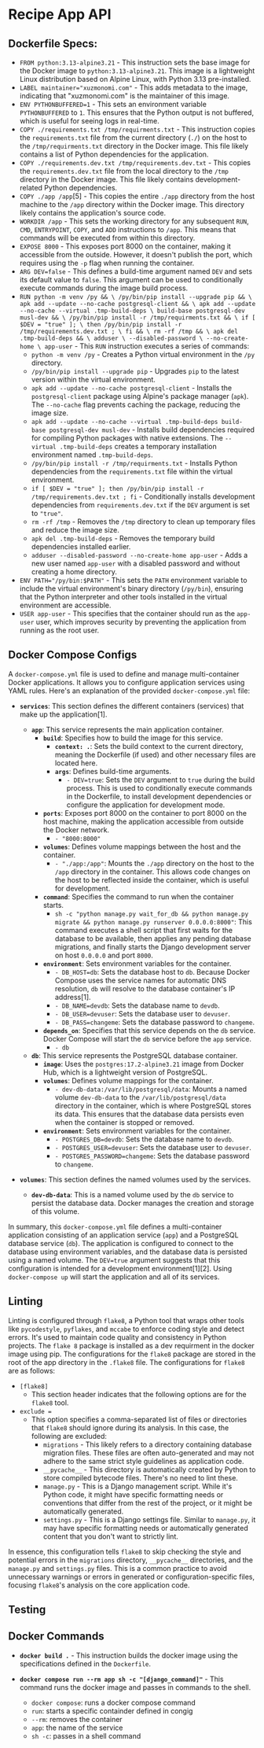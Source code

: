 # Recipe App API


## Dockerfile Specs:
*   `FROM python:3.13-alpine3.21` -  This instruction sets the base image for the Docker image to `python:3.13-alpine3.21`. This image is a lightweight Linux distribution based on Alpine Linux, with Python 3.13 pre-installed.
*   `LABEL maintainer="xuzmonomi.com"` - This adds metadata to the image, indicating that "xuzmonomi.com" is the maintainer of this image.
*   `ENV PYTHONBUFFERED=1` - This sets an environment variable `PYTHONBUFFERED` to `1`.  This ensures that the Python output is not buffered, which is useful for seeing logs in real-time.
*   `COPY ./requirements.txt /tmp/requirments.txt` - This instruction copies the `requirements.txt` file from the current directory (`./`) on the host to the `/tmp/requirments.txt` directory in the Docker image. This file likely contains a list of Python dependencies for the application.
*   `COPY ./requirements.dev.txt /tmp/requirements.dev.txt` - This copies the `requirements.dev.txt` file from the local directory to the `/tmp` directory in the Docker image. This file likely contains development-related Python dependencies.
*   `COPY ./app /app`[5] - This copies the entire `./app` directory from the host machine to the `/app` directory within the Docker image. This directory likely contains the application's source code.
*   `WORKDIR /app` - This sets the working directory for any subsequent `RUN`, `CMD`, `ENTRYPOINT`, `COPY`, and `ADD` instructions to `/app`. This means that commands will be executed from within this directory.
*   `EXPOSE 8000` - This exposes port 8000 on the container, making it accessible from the outside. However, it doesn't publish the port, which requires using the `-p` flag when running the container.
*   `ARG DEV=false` -  This defines a build-time argument named `DEV` and sets its default value to `false`. This argument can be used to conditionally execute commands during the image build process.
*   `RUN python -m venv /py && \ /py/bin/pip install --upgrade pip && \ apk add --update --no-cache postgresql-client && \ apk add --update --no-cache --virtual .tmp-build-deps \ build-base postgresql-dev musl-dev && \ /py/bin/pip install -r /tmp/requirments.txt && \ if [ $DEV = "true" ]; \ then /py/bin/pip install -r /tmp/requirements.dev.txt ; \ fi && \ rm -rf /tmp && \ apk del .tmp-build-deps && \ adduser \ --disabled-password \ --no-create-home \ app-user` - This `RUN` instruction executes a series of commands:
    *   `python -m venv /py` - Creates a Python virtual environment in the `/py` directory.
    *   `/py/bin/pip install --upgrade pip` -  Upgrades `pip` to the latest version within the virtual environment.
    *   `apk add --update --no-cache postgresql-client` - Installs the `postgresql-client` package using Alpine's package manager (`apk`). The `--no-cache` flag prevents caching the package, reducing the image size.
    *   `apk add --update --no-cache --virtual .tmp-build-deps build-base postgresql-dev musl-dev` - Installs build dependencies required for compiling Python packages with native extensions. The `--virtual .tmp-build-deps` creates a temporary installation environment named `.tmp-build-deps`.
    *   `/py/bin/pip install -r /tmp/requirments.txt` - Installs Python dependencies from the `requirements.txt` file within the virtual environment.
    *   `if [ $DEV = "true" ]; then /py/bin/pip install -r /tmp/requirements.dev.txt ; fi` - Conditionally installs development dependencies from `requirements.dev.txt` if the `DEV` argument is set to `"true"`.
    *   `rm -rf /tmp` - Removes the `/tmp` directory to clean up temporary files and reduce the image size.
    *   `apk del .tmp-build-deps` - Removes the temporary build dependencies installed earlier.
    *   `adduser --disabled-password --no-create-home app-user` - Adds a new user named `app-user` with a disabled password and without creating a home directory.
*   `ENV PATH="/py/bin:$PATH"` - This sets the `PATH` environment variable to include the virtual environment's binary directory (`/py/bin`), ensuring that the Python interpreter and other tools installed in the virtual environment are accessible.
*   `USER app-user` -  This specifies that the container should run as the `app-user` user, which improves security by preventing the application from running as the root user.


## Docker Compose Configs
A `docker-compose.yml` file is used to define and manage multi-container Docker applications. It allows you to configure application services using YAML rules. Here's an explanation of the provided `docker-compose.yml` file:

*   **`services`**: This section defines the different containers (services) that make up the application[1].

    *   **`app`**: This service represents the main application container.
        *   **`build`**: Specifies how to build the image for this service.
            *   **`context: .`**: Sets the build context to the current directory, meaning the Dockerfile (if used) and other necessary files are located here.
            *   **`args`**: Defines build-time arguments.
                *   `- DEV=true`: Sets the `DEV` argument to `true` during the build process. This is used to conditionally execute commands in the Dockerfile, to install development dependencies or configure the application for development mode.
        *   **`ports`**: Exposes port 8000 on the container to port 8000 on the host machine, making the application accessible from outside the Docker network.
            *   `- "8000:8000"`
        *   **`volumes`**: Defines volume mappings between the host and the container.
            *   `- "./app:/app"`: Mounts the `./app` directory on the host to the `/app` directory in the container. This allows code changes on the host to be reflected inside the container, which is useful for development.
        *   **`command`**: Specifies the command to run when the container starts.
            *   `sh -c "python manage.py wait_for_db && python manage.py migrate && python manage.py runserver 0.0.0.0:8000"`: This command executes a shell script that first waits for the database to be available, then applies any pending database migrations, and finally starts the Django development server on host `0.0.0.0` and port `8000`.
        *   **`environment`**: Sets environment variables for the container.
            *   `- DB_HOST=db`: Sets the database host to `db`. Because Docker Compose uses the service names for automatic DNS resolution, `db` will resolve to the database container's IP address[1].
            *   `- DB_NAME=devdb`: Sets the database name to `devdb`.
            *   `- DB_USER=devuser`: Sets the database user to `devuser`.
            *   `- DB_PASS=changeme`: Sets the database password to `changeme`.
        *   **`depends_on`**: Specifies that this service depends on the `db` service.  Docker Compose will start the `db` service before the `app` service.
            *   `- db`
    *   **`db`**: This service represents the PostgreSQL database container.
        *   **`image`**: Uses the `postgres:17.2-alpine3.21` image from Docker Hub, which is a lightweight version of PostgreSQL.
        *   **`volumes`**: Defines volume mappings for the container.
            *   `- dev-db-data:/var/lib/postgresql/data`: Mounts a named volume `dev-db-data` to the `/var/lib/postgresql/data` directory in the container, which is where PostgreSQL stores its data. This ensures that the database data persists even when the container is stopped or removed.
        *   **`environment`**: Sets environment variables for the container.
            *   `- POSTGRES_DB=devdb`: Sets the database name to `devdb`.
            *   `- POSTGRES_USER=devuser`: Sets the database user to `devuser`.
            *   `- POSTGRES_PASSWORD=changeme`: Sets the database password to `changeme`.
*   **`volumes`**: This section defines the named volumes used by the services.
    *   **`dev-db-data`**: This is a named volume used by the `db` service to persist the database data.  Docker manages the creation and storage of this volume.

In summary, this `docker-compose.yml` file defines a multi-container application consisting of an application service (`app`) and a PostgreSQL database service (`db`). The application is configured to connect to the database using environment variables, and the database data is persisted using a named volume. The `DEV=true` argument suggests that this configuration is intended for a development environment[1][2]. Using `docker-compose up`  will start the application and all of its services.


## Linting
Linting is configured through `flake8`, a Python tool that wraps other tools like `pycodestyle`, `pyflakes`, and `mccabe` to enforce coding style and detect errors. It's used to maintain code quality and consistency in Python projects. The `flake 8` package is installed as a dev requirment in the docker image using pip. The configurations for the `flake8` package are stored in the root of the app directory in the `.flake8` file. The configurations for `flake8` are as follows: 

*   `[flake8]`
    *   This section header indicates that the following options are for the `flake8` tool.
*   `exclude =`
    *   This option specifies a comma-separated list of files or directories that `flake8` should ignore during its analysis. In this case, the following are excluded:
        *   `migrations` - This likely refers to a directory containing database migration files. These files are often auto-generated and may not adhere to the same strict style guidelines as application code.
        *   `__pycache__` - This directory is automatically created by Python to store compiled bytecode files. There's no need to lint these.
        *   `manage.py` - This is a Django management script. While it's Python code, it might have specific formatting needs or conventions that differ from the rest of the project, or it might be automatically generated.
        *   `settings.py` - This is a Django settings file. Similar to `manage.py`, it may have specific formatting needs or automatically generated content that you don't want to strictly lint.

In essence, this configuration tells `flake8` to skip checking the style and potential errors in the `migrations` directory, `__pycache__` directories, and the `manage.py` and `settings.py` files. This is a common practice to avoid unnecessary warnings or errors in generated or configuration-specific files, focusing `flake8`'s analysis on the core application code.


## Testing



## Docker Commands
*   **`docker build .`** - This instruction builds the docker image using the specifications defined in the `Dockerfile`. 

*   **`docker compose run --rm app sh -c "[django_command]"`** - This command runs the docker image and passes in commands to the shell. 

    *    `docker compose`: runs a docker compose command
    *    `run`: starts a specific containder defined in congig
    *    `--rm`: removes the container
    *    `app`: the name of the service
    *    `sh -c`: passes in a shell command